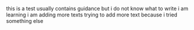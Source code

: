 this is a test 
usually contains guidance
but i do not know what to write
i am learning
 i am adding more texts
 trying to add more text because i tried something else
